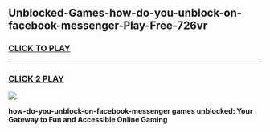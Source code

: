 
## Unblocked-Games-how-do-you-unblock-on-facebook-messenger-Play-Free-726vr
<h3>
<a href="https://premium76.site?title=how-do-you-unblock-on-facebook-messenger&ref=18A1">CLICK TO PLAY</a></h3>
<hr>

<h3>
<a href="https://premium76.site?title=how-do-you-unblock-on-facebook-messenger&ref=18A1">CLICK 2 PLAY</a>
  
</h3>

<a href="https://premium76.site?title=how-do-you-unblock-on-facebook-messenger&ref=18A1"><img src="https://clearcache.store/games.png"></a>


**how-do-you-unblock-on-facebook-messenger games unblocked: Your Gateway to Fun and Accessible Online Gaming**
